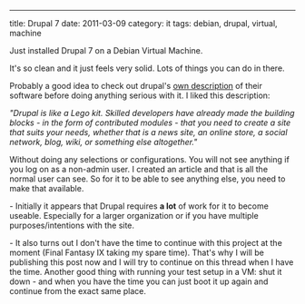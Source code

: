 ---
title: Drupal 7
date: 2011-03-09
category: it
tags: debian, drupal, virtual, machine

Just installed Drupal 7 on a Debian Virtual Machine.

It's so clean and it just feels very solid. Lots of things you can do in there.

Probably a good idea to check out drupal's [own description](http://drupal.org/getting-started/before/overview "drupal overview") of their software before doing anything serious with it. I liked this description:

_"Drupal is like a Lego kit. Skilled developers have already made the building blocks - in the form of contributed modules - that you need to create a site that suits your needs, whether that is a news site, an online store, a social network, blog, wiki, or something else altogether."_

Without doing any selections or configurations. You will not see anything if you log on as a non-admin user. I created an article and that is all the normal user can see. So for it to be able to see anything else, you need to make that available.

\- Initially it appears that Drupal requires **a lot** of work for it to become useable. Especially for a larger organization or if you have multiple purposes/intentions with the site.

\- It also turns out I don't have the time to continue with this project at the moment (Final Fantasy IX taking my spare time). That's why I will be publishing this post now and I will try to continue on this thread when I have the time. Another good thing with running your test setup in a VM: shut it down - and when you have the time you can just boot it up again and continue from the exact same place.
